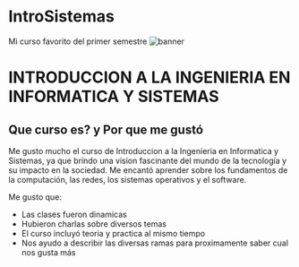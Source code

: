 # IntroSistemas
 Mi curso favorito del primer semestre 
 ![banner](https://usil.edu.pe/sites/default/files/styles/wide_x1_1024px_/public/2022-04/040422-cpel-ingenieria-empresarial-sistemas-banner.jpg?itok=DVGfFzkm)

 # INTRODUCCION A LA INGENIERIA EN INFORMATICA Y SISTEMAS

## Que curso es? y Por que me gustó
Me gusto mucho el curso de Introduccion a la Ingenieria en Informatica y Sistemas, ya que brindo una vision fascinante del mundo de la tecnología y su impacto en la sociedad. Me encantó aprender sobre los fundamentos de la computación, las redes, los sistemas operativos y el software. 

Me gusto que: 
* Las clases fueron dinamicas 
* Hubieron charlas sobre diversos temas 
* El curso incluyó teoria y practica al mismo tiempo 
* Nos ayudo a describir las diversas ramas para proximamente saber cual nos gusta más 